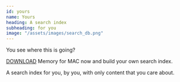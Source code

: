 ```yaml
---
id: yours
name: Yours
heading: A search index
subheading: for you
image: "/assets/images/search_db.png"
---
```

You see where this is going?

[DOWNLOAD](https://memory-app-dist.s3-us-west-2.amazonaws.com/Memory-0.0.62.dmg) Memory for MAC now and build your own search index. 

A search index for you, by you, with only content that you care about. 
